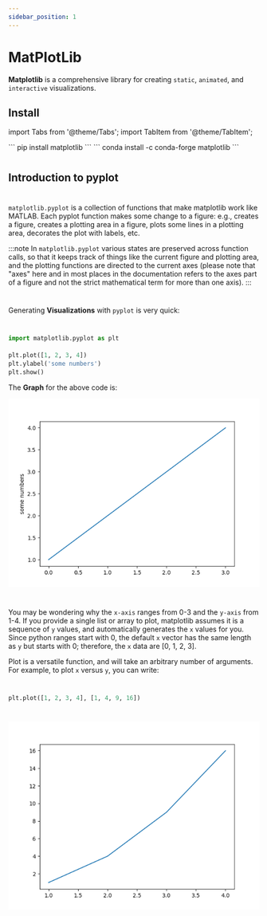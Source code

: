 ```yaml
---
sidebar_position: 1
---
```


# MatPlotLib

**Matplotlib** is a comprehensive library for creating `static`, `animated`, and `interactive` visualizations.

## Install

import Tabs from '@theme/Tabs';
import TabItem from '@theme/TabItem';

<Tabs>
  <TabItem value="apple" label="pip" default>
    ```
    pip install matplotlib
    ```
  </TabItem>
  <TabItem value="orange" label="conda">
    ```
    conda install -c conda-forge matplotlib
    ```
  </TabItem>
</Tabs>

#

## Introduction to pyplot
#

`matplotlib.pyplot` is a collection of functions that make matplotlib work like MATLAB. Each pyplot function makes some change to a figure: e.g., creates a figure, creates a plotting area in a figure, plots some lines in a plotting area, decorates the plot with labels, etc.

:::note
In `matplotlib.pyplot` various states are preserved across function calls, so that it keeps track of things like the current figure and plotting area, and the plotting functions are directed to the current axes (please note that "axes" here and in most places in the documentation refers to the axes part of a figure and not the strict mathematical term for more than one axis).
:::

#

Generating **Visualizations** with `pyplot` is very quick:
#

```python title="HelloWorld.py"
import matplotlib.pyplot as plt

plt.plot([1, 2, 3, 4])
plt.ylabel('some numbers')
plt.show()
```

The **Graph** for the above code is:

![Graph](./sphx_glr_pyplot_001.webp)

#

You may be wondering why the `x-axis` ranges from 0-3 and the `y-axis` from 1-4. If you provide a single list or array to plot, matplotlib assumes it is a sequence of `y` values, and automatically generates the `x` values for you. Since python ranges start with 0, the default `x` vector has the same length as `y` but starts with 0; therefore, the `x` data are [0, 1, 2, 3].

Plot is a versatile function, and will take an arbitrary number of arguments. For example, to plot `x` versus `y`, you can write:

#

```python title="HelloWorld.py"
plt.plot([1, 2, 3, 4], [1, 4, 9, 16])
```

#

![Graph1](./sphx_glr_pyplot_002.webp)

#